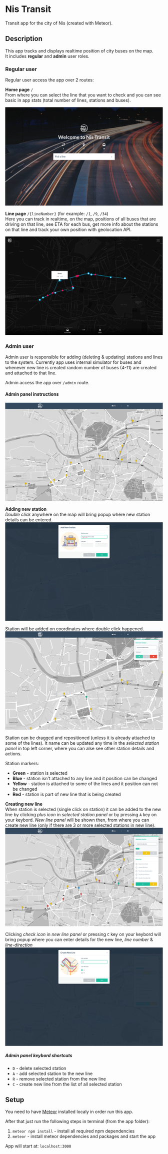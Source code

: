 # Nis Transit

Transit app for the city of Nis (created with Meteor).

## Description

This app tracks and displays realtime position of city buses on the map.  
It includes **regular** and **admin** user roles.

### Regular user

Regular user access the app over 2 routes:  

**Home page** `/`  
From where you can select the line that you want to check and you can see basic in app stats (total number of lines, stations and buses).  

![Home page](/docs/screenshots/page-home.png)



**Line page** `/{lineNumber}` (for example: `/1`, `/9`, `/34`)  
Here you can track in realtime, on the map, positions of all buses that are driving on that line, see ETA for each bus, get more info about the stations on that line and track your own position with geolocation API.  

![Line page](/docs/screenshots/page-line.png)



### Admin user
Admin user is responsible for adding (deleting & updating) stations and lines to the system.
Currently app uses internal simulator for buses and whenever new line is created random number of buses (4-11) are created and attached to that line.

Admin access the app over `/admin` route.

#### Admin panel instructions

![Admin Panel](/docs/screenshots/page-admin-1.png)



**Adding new station**  
*Double click* anywhere on the map will bring popup where new station details can be entered.
![Adding new station](/docs/screenshots/page-admin-2.png)

Station will be added on coordinates where double click happened.
![New station](/docs/screenshots/page-admin-3.png)

Station can be dragged and repositioned (unless it is already attached to some of the lines). It name can be updated any time in the *selected station panel* in top left corner, where you can alse see other station details and actions.

Station markers:
 - **Green** - station is selected
 - **Blue** - station isn't attached to any line and it position can be changed
 - **Yellow** - station is attached to some of the lines and it position can not be changed
 - **Red** - station is part of new line that is being created


**Creating new line**  
When station is selected (single click on station) it can be added to the new line by clicking *plus icon* in *selected station panel* or by pressing `A` key on your keybord. *New line panel* will be shown then, from where you can create new line (only if there are 3 or more selected stations in new line).
![New line](/docs/screenshots/page-admin-4.png)

Clicking *check icon* in *new line panel* or  pressing `C` key on your keybord will bring popup where you can enter details for the new line, *line number* & *line-direction*
![New line](/docs/screenshots/page-admin-5.png)


##### Admin panel keybord shortcuts

- `D` - delete selected station
- `A` - add selected station to the new line
- `R` - remove selected station from the new line
- `C` - create new line from the list of all selected station



## Setup

You need to have [Meteor](https://www.meteor.com/) installed localy in order run this app.

After that just run the following steps in terminal (from the app folder):
1. `meteor npm install` - install all required npm dependencies
2. `meteor` - install meteor dependencies and packages and start the app

App will start at: `localhost:3000`

